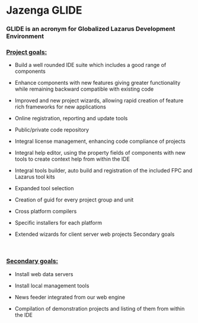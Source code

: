 # Jazenga GLIDE

  
### GLIDE is an acronym for Globalized Lazarus Development Environment


### [Project goals:](#goals)

+ Build a well rounded IDE suite which includes a good range of components

+ Enhance components with new features giving greater functionality while remaining backward compatible with existing code

+ Improved and new project wizards, allowing rapid creation of feature rich frameworks for new applications

+ Online registration, reporting and update tools
    
+ Public/private code repository 

+ Integral license management, enhancing code compliance of projects

+ Integral help editor, using the property fields of components with new tools to create context help from within the IDE
	
+ Integral tools builder, auto build and registration of the included FPC and Lazarus tool kits

+ Expanded tool selection

+ Creation of guid for every project group and unit

+ Cross platform compilers

+ Specific installers for each platform

+ Extended wizards for client server web projects Secondary goals

<br>

### [Secondary goals:](#goals-2)
+ Install web data servers

+ Install local management tools

+ News feeder integrated from our web engine

+ Compilation of demonstration projects and listing of them from within the IDE

